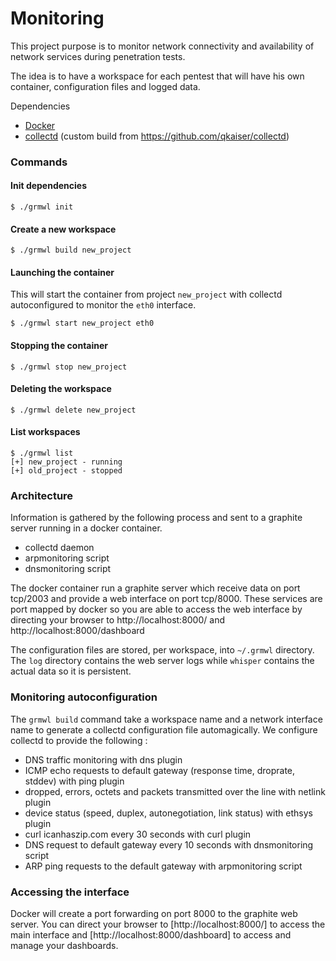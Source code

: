 Monitoring
========================

This project purpose is to monitor network connectivity and availability of network services during penetration tests. 

The idea is to have a workspace for each pentest that will have his own container, configuration files and logged data.

Dependencies

* [Docker](http://www.docker.io)
* [collectd](https://collectd.org) (custom build from https://github.com/qkaiser/collectd)


### Commands

#### Init dependencies 


```shell
$ ./grmwl init
```

#### Create a new workspace

```shell
$ ./grmwl build new_project
```

#### Launching the container

This will start the container from project `new_project` with collectd autoconfigured to monitor the `eth0` interface.

```shell
$ ./grmwl start new_project eth0
```

#### Stopping the container

```shell
$ ./grmwl stop new_project
```

#### Deleting the workspace

```shell
$ ./grmwl delete new_project
```

#### List workspaces

```shell
$ ./grmwl list
[+] new_project - running
[+] old_project - stopped
```

### Architecture

Information is gathered by the following process and sent to a graphite server running in a docker container.

* collectd daemon 
* arpmonitoring script
* dnsmonitoring script

The docker container run a graphite server which receive data on port tcp/2003 and provide a web interface on port tcp/8000.
These services are port mapped by docker so you are able to access the web interface by directing your browser to http://localhost:8000/ and http://localhost:8000/dashboard

The configuration files are stored, per workspace, into `~/.grmwl` directory. The `log` directory contains the web server logs while `whisper` contains the actual data so it is persistent.


### Monitoring autoconfiguration

The `grmwl build` command take a workspace name and a network interface name to generate a collectd configuration file automagically. We configure collectd to provide the following : 

* DNS traffic monitoring with dns plugin
* ICMP echo requests to default gateway (response time, droprate, stddev) with ping plugin
* dropped, errors, octets and packets transmitted over the line with netlink plugin
* device status (speed, duplex, autonegotiation, link status) with ethsys plugin
* curl icanhaszip.com every 30 seconds with curl plugin
* DNS request to default gateway every 10 seconds with dnsmonitoring script
* ARP ping requests to the default gateway with arpmonitoring script

### Accessing the interface

Docker will create a port forwarding on port 8000 to the graphite web server. You can direct your browser to [http://localhost:8000/] to access the main interface and [http://localhost:8000/dashboard] 
to access and manage your dashboards.

